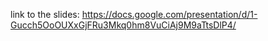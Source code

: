 link to the slides: https://docs.google.com/presentation/d/1-Gucch5OoOUXxGjFRu3Mkq0hm8VuCiAj9M9aTtsDlP4/
